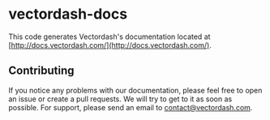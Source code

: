 # vectordash-docs

This code generates Vectordash's documentation located at [http://docs.vectordash.com/](http://docs.vectordash.com/).

## Contributing
If you notice any problems with our documentation, please feel free to open an issue or create a pull requests. We will try to get to it as soon as possible. For support, please send an email to contact@vectordash.com.
